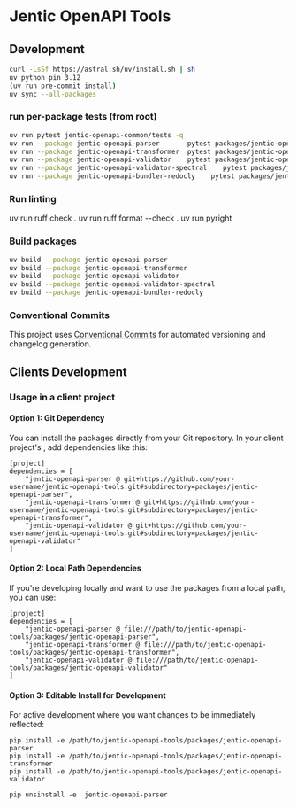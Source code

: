 # Jentic OpenAPI Tools


## Development

```bash
curl -LsSf https://astral.sh/uv/install.sh | sh
uv python pin 3.12
(uv run pre-commit install)
uv sync --all-packages
```

### run per-package tests (from root)

```bash
uv run pytest jentic-openapi-common/tests -q
uv run --package jentic-openapi-parser       pytest packages/jentic-openapi-parser/tests -q
uv run --package jentic-openapi-transformer  pytest packages/jentic-openapi-transformer/tests -q
uv run --package jentic-openapi-validator    pytest packages/jentic-openapi-validator/tests -q
uv run --package jentic-openapi-validator-spectral    pytest packages/jentic-openapi-validator-spectral/tests -q
uv run --package jentic-openapi-bundler-redocly    pytest packages/jentic-openapi-bundler-redocly/tests -q
```

### Run linting
uv run ruff check .
uv run ruff format --check .
uv run pyright

### Build packages

```bash
uv build --package jentic-openapi-parser
uv build --package jentic-openapi-transformer
uv build --package jentic-openapi-validator
uv build --package jentic-openapi-validator-spectral
uv build --package jentic-openapi-bundler-redocly
```

### Conventional Commits

This project uses [Conventional Commits](https://www.conventionalcommits.org/) for automated versioning and changelog generation.


## Clients Development

### Usage in a client project

#### Option 1: Git Dependency

You can install the packages directly from your Git repository. In your client project's , add dependencies like this: 

```
[project]
dependencies = [
    "jentic-openapi-parser @ git+https://github.com/your-username/jentic-openapi-tools.git#subdirectory=packages/jentic-openapi-parser",
    "jentic-openapi-transformer @ git+https://github.com/your-username/jentic-openapi-tools.git#subdirectory=packages/jentic-openapi-transformer",
    "jentic-openapi-validator @ git+https://github.com/your-username/jentic-openapi-tools.git#subdirectory=packages/jentic-openapi-validator"
]
```

#### Option 2: Local Path Dependencies

If you're developing locally and want to use the packages from a local path, you can use:

```
[project]
dependencies = [
    "jentic-openapi-parser @ file:///path/to/jentic-openapi-tools/packages/jentic-openapi-parser",
    "jentic-openapi-transformer @ file:///path/to/jentic-openapi-tools/packages/jentic-openapi-transformer",
    "jentic-openapi-validator @ file:///path/to/jentic-openapi-tools/packages/jentic-openapi-validator"
]
```

#### Option 3: Editable Install for Development

For active development where you want changes to be immediately reflected:

```
pip install -e /path/to/jentic-openapi-tools/packages/jentic-openapi-parser
pip install -e /path/to/jentic-openapi-tools/packages/jentic-openapi-transformer
pip install -e /path/to/jentic-openapi-tools/packages/jentic-openapi-validator
```

```
pip unsinstall -e  jentic-openapi-parser

```
